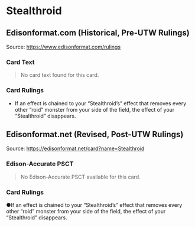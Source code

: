# Stealthroid

## Edisonformat.com (Historical, Pre-UTW Rulings)

Source: https://www.edisonformat.com/rulings

### Card Text

> No card text found for this card.

### Card Rulings

*   If an effect is chained to your “Stealthroid’s” effect that removes every other “roid” monster from your side of the field, the effect of your “Stealthroid” disappears.

## Edisonformat.net (Revised, Post-UTW Rulings)

Source: https://edisonformat.net/card?name=Stealthroid

### Edison-Accurate PSCT

> No Edison-Accurate PSCT available for this card.

### Card Rulings

●If an effect is chained to your “Stealthroid’s” effect that removes every other “roid” monster from your side of the field, the effect of your “Stealthroid” disappears.
            